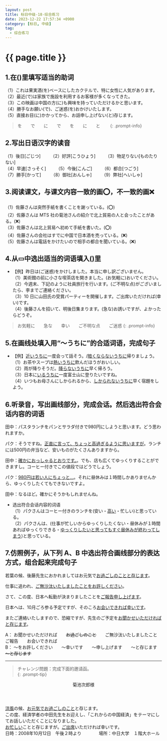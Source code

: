 ```yaml
---
layout: post
title: 标日中级-18-综合练习
date: 2023-12-22 17:57:34 +0900
category: [标日, 中级]
tag: 
  - 综合练习
---
```


# {{ page.title }}

## 1.在()里填写适当的助词

（1）これは果実酒(を)ベースにしたカクテルで、特に女性に人気があります。  
（2）最近(で)は家族で施設を利用するお客様が多くなってきた。  
（3）この映画は中国の方(に)も興味を持っていただけるかと思います。  
（4）勝手なお願い(で)、ご迷惑(を)おかけいたします。  
（5）直接お目(に)かかってから、お話申し上げない(と)存じます。

> を　　で　　に　　で　　を　　に　　と　　
{: .prompt-info}

## 2.写出日语汉字的读音

（1）後日[ごじつ]　　 （2）好評[こうひょう]　　 （3）物足りない[ものたりない]    
（4）早速[さっそく]　　 （5）今後[こんご]　　 （6）都合[つごう]    
（7）勝手[かって]　　 （8）御社[おんしゃ]　　 （9）弊社[へいしゃ]

## 3.阅读课文，与课文内容一致的画⭕️，不一致的画❌

（1）佐藤さんは突然手紙を書くことを謝っている。(⭕️)  
（2）佐藤さんは MTS 社の菊池さんの紹介で北上貿易の人と会ったことがある。(❌)  
（3）佐藤さんは北上貿易へ初めて手紙を書いた。(⭕️)  
（4）佐藤さんの会社はすでに中国で日本酒を売っている。(❌)  
（5）佐藤さんは電話をかけたいので相手の都合を聞いている。(❌)

## 4.从▭中选出适当的词语填入()里

- 【例】昨日は(ご迷惑)をかけしました。本当に申し訳ございません。  
（1）美術館の前に小さな喫茶店を開きました。(お気軽に)おいでください。  
（2）今週末、下記のように社員旅行を行います。(ご不明な点)がございましたら、李までご連絡ください。  
（3）10 日に山田氏の受賞パーティーを開催します。ご出席いただければ(幸い)です。  
（4）後藤さんを招いて、明後日集まります。(急な)お誘いですが、よかったらどうぞ。

> お気軽に　　急な　　幸い　　ご不明な点　　ご迷惑
{: .prompt-info}

## 5.在画线处填入用“～うちに”的合适词语，完成句子

- 【例】<u>近いうちに</u>一度会って話そう。/<u>暗くならないうちに</u>帰りましょう。  
（1）お茶やスープは<u>熱いうちに</u>飲んだほうがおいしい。  
（2）雨が降りそうだ。<u>降らないうちに</u>早く帰ろう。  
（3）日本に<u>いるうちに</u>一度富士山に登りたいですね。  
（4）いつもお母さんにしかられるから、<u>しかられないうちに</u>早く宿題をしよう。

## 6.听录音，写出画线部分，完成会话。然后选出符合会话内容的词语

<article class="waku">
  <p>田中：パスタランチをパンとサラダ付きで980円にしようと思います。どう思われますか。</p>
  <p>パク：そうですね。<u>正直に言って、ちょっと高過ぎるように思いますが</u>。ランチには500円の弁当など、安いものがたくさんありますから。</p>
  <p>田中：<u>確かにおっしゃるとおりです。</u>。でも、店も広くてゆっくりすることができますし。コーヒー付きでこの値段ではどうでしょう。</p>
  <p>パク：<u>980円は若い人にちょっと…</u>。それに昼休みは１時間しかありませんから、ゆっくりしたくてもできないですよ。</p>
  <p>田中：なるほど。確かにそうかもしれませんね。</p>
</article>

- 选出符合会话内容的词语  
  （1）パクさんはコーヒー付きのランチを(安い・<u>高い</u>・忙しい)と思っている。  
  （2）パクさんは、(仕事が忙しいからゆっくりしたくない・昼休みが１時間あればゆっくりできる・<u>ゆっくりしたいと思ってもすぐ昼休みが終わってしまう</u>)と思っている。

## 7.仿照例子，从下列 A、B 中选出符合画线部分的表达方式，组合起来完成句子

<article class="waku">
  <p>若葉の候、後藤先生におかれましてはお元気で<u>お過ごしのことと存じます</u>。</p>
  <p>仕事に追われ、<u>ご無沙汰いたしましたことをお許しください</u>。</p>
  <p>さて、この度、日本へ転勤が決まりましたことを<u>ご報告申し上げます</u>。</p>
  <p>日本へは、10月ごろ参る予定ですが、そのころ<u>お会いできれば幸いです</u>。</p>
  <p>またご連絡いたしますので、恐縮ですが、先生のご予定を<u>お聞かせいただければと存じます</u>。</p>
</article>
<p></p>
<article class="waku">
  <label>A：</label>
  <span>お聞かせいただければ　　<del>お過ごしのこと</del>　　ご無沙汰いたしましたこと　　ご報告　　お会いできれば</span><br>
  <label>B：</label>
  <span>～をお許しください　　～幸いです　　～申し上げます　　～と存じます　　<del>～と存じます</del></span>
</article>

---

> チャレンジ問題：完成下面的邀请函。  
{: .prompt-tip}

<article class="waku">
  <header>菊池次郎様</header>
  <content>
    <div><u>涼風</u>の候、<u>お元気でお過ごしのこと</u>と存じます。</div>
    <div>この度、経済学者の中田先生をお迎えし、「これからの中国経済」をテーマにしてお話しいただくことになりました。</div>
    <div><u>お忙しい</u>ことと存じますが。<u>ご出席</u>いただければ幸いです。</div>
  </content>
  <footer class="hosoi-waku">
    日時：2008年10月12日　午後２時より　　　　場所：中日大学　１階大ホール
  </footer>
</article>
